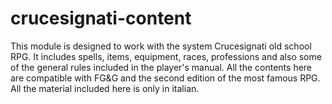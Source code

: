 # crucesignati-content
This module is designed to work with the system Crucesignati old school RPG. It includes spells, items, equipment, races, professions and also some of the general rules included in the player's manual. All the contents here are compatible with FG&G and the second edition of the most famous RPG. All the material included here is only in italian.
